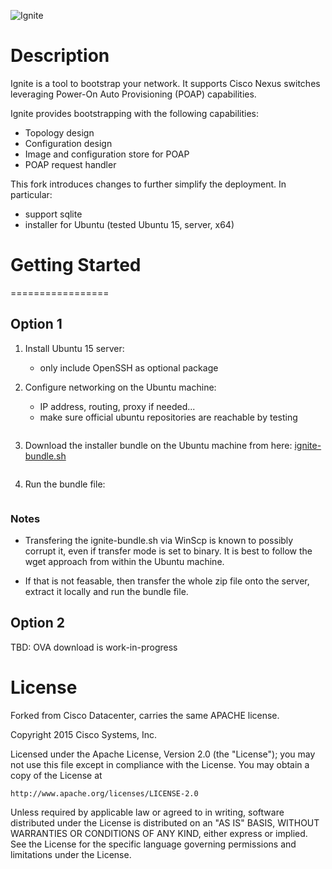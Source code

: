 ![Ignite](https://github.com/salvoventura/ignite/blob/master/dist/images/color-logo.png)

# Description

Ignite is a tool to bootstrap your network. It supports Cisco Nexus switches leveraging Power-On Auto Provisioning (POAP) capabilities.

Ignite provides bootstrapping with the following capabilities:
* Topology design
* Configuration design
* Image and configuration store for POAP
* POAP request handler


This fork introduces changes to further simplify the deployment. In particular:
* support sqlite
* installer for Ubuntu (tested Ubuntu 15, server, x64)

# Getting Started
=================

## Option 1
1. Install Ubuntu 15 server:
   * only include OpenSSH as optional package

2. Configure networking on the Ubuntu machine:
   * IP address, routing, proxy if needed...
   * make sure official ubuntu repositories are reachable by testing
   ``` sudo apt-get update
   ```
3. Download the installer bundle on the Ubuntu machine from here:
   [ignite-bundle.sh](../blob/master/package/ignite-bundle.sh)

   ``` sudo wget https://github.com/salvoventura/ignite/blob/master/package/ignite-bundle.sh
   ```

4. Run the bundle file:
   ``` sudo bash ignite-bundle.sh
   ```

### Notes
* Transfering the ignite-bundle.sh via WinScp is known to possibly corrupt
  it, even if transfer mode is set to binary. It is best to follow the wget
  approach from within the Ubuntu machine.

* If that is not feasable, then transfer the whole zip file onto the server,
  extract it locally and run the bundle file.


## Option 2
   TBD: OVA download is work-in-progress


# License
Forked from Cisco Datacenter, carries the same APACHE license.


Copyright 2015 Cisco Systems, Inc.

Licensed under the Apache License, Version 2.0 (the "License");
you may not use this file except in compliance with the License.
You may obtain a copy of the License at

    http://www.apache.org/licenses/LICENSE-2.0

Unless required by applicable law or agreed to in writing, software
distributed under the License is distributed on an "AS IS" BASIS,
WITHOUT WARRANTIES OR CONDITIONS OF ANY KIND, either express or implied.
See the License for the specific language governing permissions and
limitations under the License.
